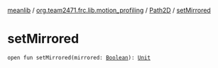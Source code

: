 [meanlib](../../index.md) / [org.team2471.frc.lib.motion_profiling](../index.md) / [Path2D](index.md) / [setMirrored](./set-mirrored.md)

# setMirrored

`open fun setMirrored(mirrored: `[`Boolean`](https://kotlinlang.org/api/latest/jvm/stdlib/kotlin/-boolean/index.html)`): `[`Unit`](https://kotlinlang.org/api/latest/jvm/stdlib/kotlin/-unit/index.html)